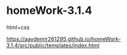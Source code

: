 # homeWork-3.1.4

html+css

https://aaydemir261295.github.io/homeWork-3.1.4/src/public/templates/index.html
